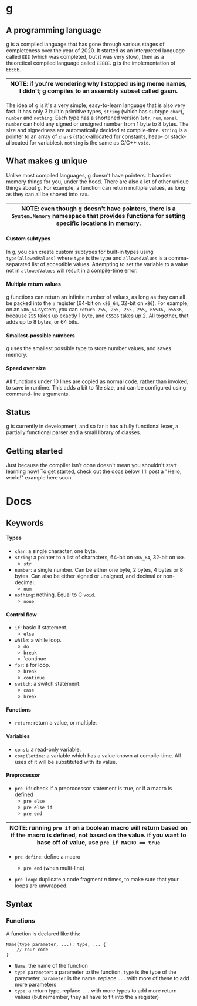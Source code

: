 # g
## A programming language

g is a compiled language that has gone through various stages of completeness over the year of 2020. It started as an interpreted language called `EEE` (which was completed, but it was very slow), then as a theoretical compiled language called `EEEEE`. g is the implementation of `EEEEE`.

| NOTE: if you're wondering why I stopped using meme names, I didn't; g compiles to an assembly subset called gasm. |
| --- |

The idea of g is it's a very simple, easy-to-learn language that is also very fast. It has only 3 builtin primitive types, `string` (which has subtype `char`), `number` and `nothing`. Each type has a shortened version (`str`, `num`, `none`). `number` can hold any signed or unsigned number from 1 byte to 8 bytes. The size and signedness are automatically decided at compile-time. `string` is a pointer to an array of `char`s (stack-allocated for constants, heap- or stack-allocated for variables). `nothing` is the same as C/C++ `void`.

## What makes g unique
Unlike most compiled languages, g doesn't have pointers. It handles memory things for you, under the hood. There are also a lot of other unique things about g. For example, a function can return multiple values, as long as they can all be shoved into `rax`.

| NOTE: even though g doesn't have pointers, there is a `System.Memory` namespace that provides functions for setting specific locations in memory. |
| --- |

#### Custom subtypes
In g, you can create custom subtypes for built-in types using `type(allowedValues)` where `type` is the type and `allowedValues` is a comma-separated list of acceptible values. Attempting to set the variable to a value not in `allowedValues` will result in a compile-time error.

#### Multiple return values
g functions can return an infinite number of values, as long as they can all be packed into the `a` register (64-bit on `x86_64`, 32-bit on `x86`). For example, on an `x86_64` system, you can `return 255, 255, 255, 255, 65536, 65536`, because `255` takes up exactly 1 byte, and `65536` takes up 2. All together, that adds up to 8 bytes, or 64 bits.

#### Smallest-possible numbers
g uses the smallest possible type to store number values, and saves memory.

#### Speed over size
All functions under 10 lines are copied as normal code, rather than invoked, to save in runtime. This adds a bit to file size, and can be configured using command-line arguments.

## Status
g is currently in development, and so far it has a fully functional lexer, a partially functional parser and a small library of classes.

## Getting started
Just because the compiler isn't done doesn't mean you shouldn't start learning now! To get started, check out the docs below. I'll post a "Hello, world!" example here soon.

# Docs

## Keywords

#### Types

* `char`: a single character, one byte.<br>
* `string`: a pointer to a list of characters, 64-bit on `x86_64`, 32-bit on `x86`<br>
    * `str`
* `number`: a single number. Can be either one byte, 2 bytes, 4 bytes or 8 bytes. Can also be either signed or unsigned, and decimal or non-decimal.<br>
    * `num`
* `nothing`: nothing. Equal to C `void`.<br>
    * `none`

#### Control flow
* `if`: basic if statement.
    * `else`
* `while`: a while loop.
    * `do`
    * `break`
    * `continue
* `for`: a for loop.
    * `break`
    * `continue`
* `switch`: a switch statement.
    * `case`
    * `break`

#### Functions
* `return`: return a value, or multiple.

#### Variables
* `const`: a read-only variable.
* `compiletime`: a variable which has a value known at compile-time. All uses of it will be substituted with its value.

#### Preprocessor
* `pre if`: check if a preprocessor statement is true, or if a macro is defined
    * `pre else`
    * `pre else if`
    * `pre end`

| NOTE: running `pre if` on a boolean macro will return based on if the macro is defined, not based on the value. if you want to base off of value, use `pre if MACRO == true` |
| --- |

* `pre define`: define a macro
    * `pre end` (when multi-line)

* `pre loop`: duplicate a code fragment *n* times, to make sure that your loops are unwrapped.

## Syntax

### Functions
A function is declared like this:
```
Name(type parameter, ...): type, ... {
    // Your code
}
```
* `Name`: the name of the function
* `type parameter`: a parameter to the function. `type` is the type of the parameter, `parameter` is the name. replace `...` with more of these to add more parameters
* `type`: a return type, replace `...` with more types to add more return values (but remember, they all have to fit into the `a` register)
